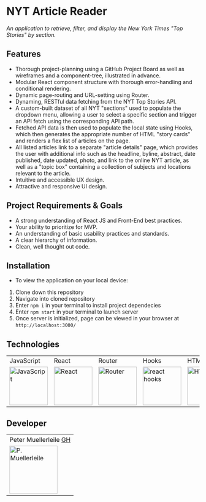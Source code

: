 # NYT Article Reader

_An application to retrieve, filter, and display the New York Times "Top Stories" by section._

## Features
- Thorough project-planning using a GitHub Project Board as well as wireframes and a component-tree, illustrated in advance.
- Modular React component structure with thorough error-handling and conditional rendering.
- Dynamic page-routing and URL-setting using Router.
- Dynaming, RESTful data fetching from the NYT Top Stories API.
- A custom-built dataset of all NYT "sections" used to populate the dropdown menu, allowing a user to select a specific section and trigger an API fetch using the corresponding API path.
- Fetched API data is then used to populate the local state using Hooks, which then generates the appropriate number of HTML "story cards" and renders a flex list of articles on the page.
- All listed articles link to a separate "article details" page, which provides the user with additional info such as the headline, byline, abstract, date published, date updated, photo, and link to the online NYT article, as well as a "topic box" containing a collection of subjects and locations relevant to the article.
- Intuitive and accessible UX design.
- Attractive and responsive UI design.

## Project Requirements & Goals
- A strong understanding of React JS and Front-End best practices.
- Your ability to prioritize for MVP.
- An understanding of basic usability practices and standards.
- A clear hierarchy of information.
- Clean, well thought out code.

## Installation

* To view the application on your local device:

1. Clone down this repository
2. Navigate into cloned repository
3. Enter `npm i` in your terminal to install project dependecies
3. Enter `npm start` in your terminal to launch server
4. Once server is initialized, page can be viewed in your browser at `http://localhost:3000/`

## Technologies
<table>
    <tr>
        <td>JavaScript</td>
        <td>React</td>
        <td>Router</td>
        <td>Hooks</td>
        <td>HTML</td>
        <td>CSS</td>
        <td>Sass</td>
    </tr>
    </tr>
        <td><img src="https://user-images.githubusercontent.com/73092355/119360616-074c6580-bc68-11eb-8ac1-f1ca05b87bf8.png" alt="JavaScript" width="100" height="auto" /></td>
        <td><img src="https://user-images.githubusercontent.com/73092355/119361040-74f89180-bc68-11eb-845a-29ec9f93f095.png" alt="React" width="100" height="auto" /></td>
        <td><img src="https://user-images.githubusercontent.com/73092355/119361186-9d808b80-bc68-11eb-97ee-05bde2700716.png" alt="Router" width="100" height="auto" /></td>
        <td><img src="https://raw.githubusercontent.com/alDuncanson/react-hooks-snippets/master/icon.png" alt="react hooks" width="100" height="auto" /></td>
        <td><img src="https://user-images.githubusercontent.com/73092355/119402191-d553f700-bc99-11eb-8cd3-6ef44023d530.png" alt="HTML" width="100" height="auto" /></td>
        <td><img src="https://user-images.githubusercontent.com/73092355/119402395-1e0bb000-bc9a-11eb-9173-30403b8848d1.png" alt="CSS" width="100" height="auto" /></td>
        <td><img src="https://user-images.githubusercontent.com/73092355/119351057-49bc7500-bc5d-11eb-9e74-24ede01707c4.png" alt="Sass" width="100" height="auto" /></td>
    </tr>
</table>

## Developer
<table>
    <tr>
        <td> Peter Muellerleile <a href="https://github.com/pcmueller">GH</td>    
    </tr>
    <tr>
        <td><img src="https://avatars.githubusercontent.com/u/51062974?v=4" alt="P. Muellerleile" width="125" height="auto" /></td>
    </tr>
</table>
